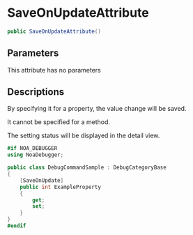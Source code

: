 # SaveOnUpdateAttribute

```csharp
public SaveOnUpdateAttribute()
```

## Parameters

This attribute has no parameters

## Descriptions

By specifying it for a property, the value change will be saved.

It cannot be specified for a method.

The setting status will be displayed in the detail view.

```csharp
#if NOA_DEBUGGER
using NoaDebugger;

public class DebugCommandSample : DebugCategoryBase
{
    [SaveOnUpdate]
    public int ExampleProperty
    {
        get;
        set;
    }
}
#endif
```
